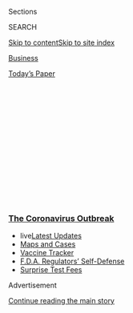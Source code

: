 <div id="app">

<div>

<div>

<div>

<div class="NYTAppHideMasthead css-1q2w90k e1suatyy0">

<div class="section css-ui9rw0 e1suatyy2">

<div class="css-eph4ug er09x8g0">

<div class="css-6n7j50">

</div>

<span class="css-1dv1kvn">Sections</span>

<div class="css-10488qs">

<span class="css-1dv1kvn">SEARCH</span>

</div>

[Skip to content](#site-content)[Skip to site
index](#site-index)

</div>

<div id="masthead-section-label" class="css-1wr3we4 eaxe0e00">

[Business](https://www.nytimes3xbfgragh.onion/section/business)

</div>

<div class="css-10698na e1huz5gh0">

</div>

</div>

<div id="masthead-bar-one" class="section hasLinks css-15hmgas e1csuq9d3">

<div class="css-uqyvli e1csuq9d0">

</div>

<div class="css-1uqjmks e1csuq9d1">

</div>

<div class="css-9e9ivx">

[](https://myaccount.nytimes3xbfgragh.onion/auth/login?response_type=cookie&client_id=vi)

</div>

<div class="css-1bvtpon e1csuq9d2">

[Today’s
Paper](https://www.nytimes3xbfgragh.onion/section/todayspaper)

</div>

</div>

</div>

</div>

<div data-aria-hidden="false">

<div id="site-content" data-role="main">

<div>

<div class="css-1aor85t" style="opacity:0.000000001;z-index:-1;visibility:hidden">

<div class="css-1hqnpie">

<div class="css-epjblv">

<span class="css-17xtcya">[Business](/section/business)</span><span class="css-x15j1o">|</span><span class="css-fwqvlz">Social
Security Is Worth More Than You Think, but Needs Your
Help</span>

</div>

<div class="css-k008qs">

<div class="css-1iwv8en">

<span class="css-18z7m18"></span>

<div>

</div>

</div>

<span class="css-1n6z4y">https://nyti.ms/36I6LhY</span>

<div class="css-1705lsu">

<div class="css-4xjgmj">

<div class="css-4skfbu" data-role="toolbar" data-aria-label="Social Media Share buttons, Save button, and Comments Panel with current comment count" data-testid="share-tools">

  - 
  - 
  - 
  - 
    
    <div class="css-6n7j50">
    
    </div>

  - 

</div>

</div>

</div>

</div>

</div>

</div>

<div class="css-13pd83m">

<div class="css-l9svim">

### [<span class="css-pa1jbp"><span class="css-1rxm0ex">The Coronavirus</span><span class="css-1rxm0ex"> Outbreak</span></span>](https://www.nytimes3xbfgragh.onion/news-event/coronavirus?name=styln-coronavirus-markets&region=TOP_BANNER&block=storyline_menu_recirc&action=click&pgtype=Article&impression_id=03474fc0-f52d-11ea-85d5-a5147cba864a&variant=undefined)

  - <span class="css-1qkutce"><span class="css-12clwdu">live</span>[Latest
    Updates](https://www.nytimes3xbfgragh.onion/2020/09/12/world/covid-19-coronavirus.html?name=styln-coronavirus-markets&region=TOP_BANNER&block=storyline_menu_recirc&action=click&pgtype=Article&impression_id=034776d0-f52d-11ea-85d5-a5147cba864a&variant=undefined)</span>
  - <span class="css-1qkutce">[Maps and
    Cases](https://www.nytimes3xbfgragh.onion/interactive/2020/us/coronavirus-us-cases.html?name=styln-coronavirus-markets&region=TOP_BANNER&block=storyline_menu_recirc&action=click&pgtype=Article&impression_id=034776d1-f52d-11ea-85d5-a5147cba864a&variant=undefined)</span>
  - <span class="css-1qkutce">[Vaccine
    Tracker](https://www.nytimes3xbfgragh.onion/interactive/2020/science/coronavirus-vaccine-tracker.html?name=styln-coronavirus-markets&region=TOP_BANNER&block=storyline_menu_recirc&action=click&pgtype=Article&impression_id=034776d2-f52d-11ea-85d5-a5147cba864a&variant=undefined)</span>
  - <span class="css-1qkutce">[F.D.A. Regulators’
    Self-Defense](https://www.nytimes3xbfgragh.onion/2020/09/10/us/politics/fda-coronavirus-vaccine.html?name=styln-coronavirus-markets&region=TOP_BANNER&block=storyline_menu_recirc&action=click&pgtype=Article&impression_id=034776d3-f52d-11ea-85d5-a5147cba864a&variant=undefined)</span>
  - <span class="css-1qkutce">[Surprise Test
    Fees](https://www.nytimes3xbfgragh.onion/2020/09/09/upshot/coronavirus-surprise-test-fees.html?name=styln-coronavirus-markets&region=TOP_BANNER&block=storyline_menu_recirc&action=click&pgtype=Article&impression_id=034776d4-f52d-11ea-85d5-a5147cba864a&variant=undefined)</span>

</div>

</div>

<div id="top-wrapper" class="css-1sy8kpn">

<div id="top-slug" class="css-l9onyx">

Advertisement

</div>

[Continue reading the main
story](#after-top)

<div class="ad top-wrapper" style="text-align:center;height:100%;display:block;min-height:250px">

<div id="top" class="place-ad" data-position="top" data-size-key="top">

</div>

</div>

<div id="after-top">

</div>

</div>

<div>

<div id="sponsor-wrapper" class="css-1hyfx7x">

<div id="sponsor-slug" class="css-19vbshk">

Supported by

</div>

[Continue reading the main
story](#after-sponsor)

<div id="sponsor" class="ad sponsor-wrapper" style="text-align:center;height:100%;display:block">

</div>

<div id="after-sponsor">

</div>

</div>

<div class="css-186x18t">

strategies

</div>

<div class="css-1vkm6nb ehdk2mb0">

# Social Security Is Worth More Than You Think, but Needs Your Help

</div>

Low interest rates have made Social Security more valuable. But the
coronavirus crisis is likely to make its long-term shortfall worse.

<div class="css-79elbk" data-testid="photoviewer-wrapper">

<div class="css-z3e15g" data-testid="photoviewer-wrapper-hidden">

</div>

<div class="css-1a48zt4 ehw59r15" data-testid="photoviewer-children">

![<span class="css-16f3y1r e13ogyst0" data-aria-hidden="true">A
carefully spaced line outside a Social Security Administration office in
Manhattan in
March.</span><span class="css-cnj6d5 e1z0qqy90" itemprop="copyrightHolder"><span class="css-1ly73wi e1tej78p0">Credit...</span><span><span>Joshua
Bright for The New York
Times</span></span></span>](https://static01.graylady3jvrrxbe.onion/images/2020/05/31/business/26VIRUS-STRATEGIES-01/merlin_170580171_4e6985f3-9dd6-4dcc-bc65-b7c3661eacb4-articleLarge.jpg?quality=75&auto=webp&disable=upscale)

</div>

</div>

<div class="css-18e8msd">

<div class="css-vp77d3 epjyd6m0">

<div class="css-hus3qt ey68jwv0" data-aria-hidden="true">

[![Jeff
Sommer](https://static01.graylady3jvrrxbe.onion/images/2018/02/20/multimedia/author-jeff-sommer/author-jeff-sommer-thumbLarge.jpg
"Jeff Sommer")](https://www.nytimes3xbfgragh.onion/by/jeff-sommer)

</div>

<div class="css-1baulvz">

By [<span class="css-1baulvz last-byline" itemprop="name">Jeff
Sommer</span>](https://www.nytimes3xbfgragh.onion/by/jeff-sommer)

</div>

</div>

  - May 29,
    2020

  - 
    
    <div class="css-4xjgmj">
    
    <div class="css-d8bdto" data-role="toolbar" data-aria-label="Social Media Share buttons, Save button, and Comments Panel with current comment count" data-testid="share-tools">
    
      - 
      - 
      - 
      - 
        
        <div class="css-6n7j50">
        
        </div>
    
      - 
    
    </div>
    
    </div>

</div>

</div>

<div class="section meteredContent css-1r7ky0e" name="articleBody" itemprop="articleBody">

<div class="css-1fanzo5 StoryBodyCompanionColumn">

<div class="css-53u6y8">

The stock market has been erratic, real estate is hurting, bond yields
are painfully low and dividends are shrinking. In the coronavirus
recession, most financial assets have been disturbingly volatile.

But one widely held financial asset, perhaps the most important one for
the vast majority of Americans, has performed splendidly: their stake in
Social Security.

It hasn’t merely been a solid support for millions of people in a
difficult time. While the income-producing power of so many other assets
has been sapped by economic weakness and low interest rates, Social
Security payments have held steady. And thanks to those rock-bottom
interest rates, the market value of the Social Security income stream
has soared in a measurable way.

You may not think of Social Security as a personal asset, like a bank
account, a portfolio of stocks and bonds or a house. But Social Security
retirement benefits are a kind of annuity, as I’ll explain, and
annuities have a definite market value. Considered this way, Social
Security’s value has been rising. Even if you aren’t receiving payments
now, you have a stake in the asset, and it is in your interest to
protect it.

</div>

</div>

<div class="css-1fanzo5 StoryBodyCompanionColumn">

<div class="css-53u6y8">

“The most important financial asset for most Americans by far is Social
Security,” said [William J.
Bernstein](https://www.nytimes3xbfgragh.onion/2014/05/04/your-money/a-path-to-retirement-for-those-far-from-it.html),
a financial adviser and author on financial subjects. “We are in a
retirement crisis, and the only foreseeable answer is Social Security.”

Perhaps if more people understood the impressive, countercyclical
performance of their share in Social Security, there would be more
clamor to protect it. But critical as the benefits are proving to be in
this crisis, as in so many others, the entire Social Security system
faces a cash shortfall down the road, and it needs help from Congress.
The pandemic has complicated these [long-term
issues](https://www.nytimes3xbfgragh.onion/2019/06/12/business/social-security-shortfall-2020.html),
which can be resolved only in Washington.

First, consider the good news.

In the coronavirus crisis, Social Security has succeeded in doing just
what it was designed to do: keeping old people, disabled people and
their dependents out of dire poverty, and providing a retirement cushion
for nearly everyone
else.

<div id="NYT_MAIN_CONTENT_1_REGION" class="css-9tf9ac">

<div>

<div id="styln-covid-updates-markets" class="section interactive-content interactive-size-medium css-1ftcdic">

<div class="css-17ih8de interactive-body">

<div id="styln-briefing-block">

<div class="briefing-block-header-section">

# [Latest Updates: The Coronavirus Outbreak and the Economy](https://www.nytimes3xbfgragh.onion/live/2020/09/11/business/stock-market-today-coronavirus?action=click&pgtype=Article&state=default&region=MAIN_CONTENT_1&context=storylines_live_updates)

</div>

<div class="briefing-block-lb-items">

<div class="briefing-block-update-time">

[23h
ago](https://www.nytimes3xbfgragh.onion/live/2020/09/11/business/stock-market-today-coronavirus?action=click&pgtype=Article&state=default&region=MAIN_CONTENT_1&context=storylines_live_updates#the-nyse-may-move-its-data-center-out-of-new-jersey-in-response-to-a-proposed-tax)

</div>

<div>

[The N.Y.S.E. may move its data center out of New Jersey in response to
a proposed
tax.](https://www.nytimes3xbfgragh.onion/live/2020/09/11/business/stock-market-today-coronavirus?action=click&pgtype=Article&state=default&region=MAIN_CONTENT_1&context=storylines_live_updates#the-nyse-may-move-its-data-center-out-of-new-jersey-in-response-to-a-proposed-tax)

</div>

<div class="briefing-block-update-time">

[25h
ago](https://www.nytimes3xbfgragh.onion/live/2020/09/11/business/stock-market-today-coronavirus?action=click&pgtype=Article&state=default&region=MAIN_CONTENT_1&context=storylines_live_updates#the-federal-budget-deficit-hit-3-trillion-as-of-august)

</div>

<div>

[The federal budget deficit hit $3 trillion as of
August.](https://www.nytimes3xbfgragh.onion/live/2020/09/11/business/stock-market-today-coronavirus?action=click&pgtype=Article&state=default&region=MAIN_CONTENT_1&context=storylines_live_updates#the-federal-budget-deficit-hit-3-trillion-as-of-august)

</div>

<div class="briefing-block-update-time">

[26h
ago](https://www.nytimes3xbfgragh.onion/live/2020/09/11/business/stock-market-today-coronavirus?action=click&pgtype=Article&state=default&region=MAIN_CONTENT_1&context=storylines_live_updates#warner-bros-pushes-the-release-of-wonder-woman-1984-to-christmas)

</div>

<div>

[Warner Bros. pushes the release of ‘Wonder Woman 1984’ to
Christmas.](https://www.nytimes3xbfgragh.onion/live/2020/09/11/business/stock-market-today-coronavirus?action=click&pgtype=Article&state=default&region=MAIN_CONTENT_1&context=storylines_live_updates#warner-bros-pushes-the-release-of-wonder-woman-1984-to-christmas)

</div>

</div>

<div class="briefing-block-footer">

<div class="briefing-block-footer-meta">

[See more
updates](https://www.nytimes3xbfgragh.onion/live/2020/09/11/business/stock-market-today-coronavirus?action=click&pgtype=Article&state=default&region=MAIN_CONTENT_1&context=storylines_live_updates)

</div>

<div class="briefing-block-briefinglinks">

<span>More live coverage:</span>
[Global](https://www.nytimes3xbfgragh.onion/2020/09/11/world/covid-19-coronavirus.html?action=click&pgtype=Article&state=default&region=MAIN_CONTENT_1&context=storylines_live_updates)

</div>

</div>

</div>

</div>

</div>

</div>

</div>

About[178
million](https://www.ssa.gov/news/press/factsheets/basicfact-alt.pdf)working
people of all ages are covered by Social Security, government statistics
show. Even if those people are not eligible for benefits now, they will
be entitled to them later. Plenty of people are already getting them,
however: About 65 million Americans will receive more than $1 trillion
this year. That includes nine out of 10 of those 65 and older, as well
as millions of disabled people, dependents and survivors.

With more than 100,000 Covid-19 deaths in America and millions of people
financially desperate, a program that supplies regular income to so many
can surely be said to be more valuable than ever.

</div>

</div>

<div class="css-1fanzo5 StoryBodyCompanionColumn">

<div class="css-53u6y8">

But I concede that is a subjective judgment. The program has also risen
in value in a measurable way that may not be intuitively obvious.

This is a little wonky, so bear with me.

Financial markets put a price on almost everything, and they can provide
an approximate cash value for Social Security, too.

Your benefits, now or in the future, accrue gradually, over years of
work and paying taxes into the Social Security system. But as I [pointed
out](https://www.nytimes3xbfgragh.onion/2020/05/15/business/strategies-investing-interest-rates.html)recently,
low interest rates have reduced bond yields and made commercial
annuities extremely expensive.

With the help of [Dale
Kintzel](https://www.ssa.gov/policy/authors/KintzelDale.html), a former
Social Security economist who studied its
[pricing](https://www.ssa.gov/policy/docs/issuepapers/ip2017-01.html#mt18)in
a 2017 paper, I’ve checked the market values of annuities and compared
them with Social Security.

Those federal retirement benefits are essentially annuities: bonds
wrapped in insurance.

So-called single-premium immediate annuities — in which an insurance
company will provide you with income,<span class="css-8l6xbc evw5hdy0">
</span>in exchange for a sum of cash — can’t do everything Social
Security does, but they come close. [Mr.
Kintzel](https://www.ssa.gov/policy/docs/issuepapers/ip2017-01.html#mt18)
has used annuities to approximate the cash value of Social Security
benefits. Those values are startlingly high.

Mr. Kintzel found that for the average 65-year-old man, who [last
year](https://www.ssa.gov/policy/docs/statcomps/supplement/2019/5a.html#table5.a1.1)
received a retirement benefit of $1,375 a month, an annuity supplying
that lifetime cash flow would cost at least $459,866 — 13 percent more
than a comparable annuity in 2014.

For a 65-year-old woman, the average monthly benefit was $1,102 last
year. A comparable commercial annuity, Mr. Kintzel said, would cost
$368,562.

</div>

</div>

<div class="css-1fanzo5 StoryBodyCompanionColumn">

<div class="css-53u6y8">

These figures are based on data from
[immediateannuities.com](https://www.immediateannuities.com/), which
tracks annuity prices.

These are just average amounts and would be much bigger — perhaps as
much as $1 million — for high-income people who delay claiming benefits
until they are 70, my own calculations suggest.

Note that all of these estimates understate the value of Social
Security, which provides disability benefits and supplemental income in
addition to basic retirement benefits. And these estimates don’t take
into account the effects of the further decline in interest rates since
the beginning of this year, which have reduced income streams from many
assets, but not for Social Security.

Perhaps the best thing about Social Security is that unlike a stock
portfolio, it can be counted on, Mr. Kintzel said. “It is backed by the
government, and so it’s virtually risk-free, or it should be. I’ve
always thought that Social Security is one thing that everybody can
agree on. It’s a good thing.”

Yet Social Security continues to have an odd problem. Although its
stability has been among its greatest virtues, it remains underfunded.

I [pointed
ou](https://www.nytimes3xbfgragh.onion/2019/06/12/business/social-security-shortfall-2020.html)t
a year ago that Social Security benefit payouts were greater than the
system’s revenues. That is still true. To receive all of the benefits
you have been promised, a reluctant Congress will need to fix Social
Security, which is likely to dip into the principal of its trust funds
for the first time this year. Interest payments from the trust funds
have made up the gap, allowing full benefits until now.

Without help from Congress, these trust funds, are likely to be
exhausted within 15 years — and perhaps sooner. If that were to happen,
benefits would be cut, perhaps to 79 percent of the promised levels,
Social Security [estimates](https://www.ssa.gov/OACT/TRSUM/index.html).

In an online
[conference](https://bipartisanpolicy.org/event/the-impact-of-covid-19-on-social-security-and-highlights-from-the-trustees-2020-report/)
in late April, Stephen C. Goss, Social Security’s chief actuary, said
that the current recession would almost certainly reduce the system’s
payroll tax receipts and could lead to trust fund depletion by 2033 or
even sooner. Precise estimates are impossible now, with the economy
shrinking so rapidly, he said. “All bets are off, and we will just have
to see what happens, because we really don’t know whether we’ll be back
to normal,” Mr. Goss said.

</div>

</div>

<div class="css-1fanzo5 StoryBodyCompanionColumn">

<div class="css-53u6y8">

As a matter of basic math, Social Security needs more revenue or lower
expenses. But I think this recession suggests that increasing revenue is
the way to go, because Social Security benefits have been so crucial. If
they were to be cut, even bigger rescue programs would be needed from
other sources. Far better to maintain and improve Social Security, which
works automatically and well.

Last year, I
[said](https://www.nytimes3xbfgragh.onion/2019/06/21/your-money/social-security.html)
that the most important thing you could probably do to improve your
personal finances was to make sure that Congress took action to bolster
the program’s funding. That’s even truer today, when its benefits are
more valuable, and more badly needed.

</div>

</div>

</div>

<div>

</div>

<div>

</div>

<div>

</div>

<div>

<div id="bottom-wrapper" class="css-1ede5it">

<div id="bottom-slug" class="css-l9onyx">

Advertisement

</div>

[Continue reading the main
story](#after-bottom)

<div id="bottom" class="ad bottom-wrapper" style="text-align:center;height:100%;display:block;min-height:90px">

</div>

<div id="after-bottom">

</div>

</div>

</div>

</div>

</div>

## Site Index

<div>

</div>

## Site Information Navigation

  - [© <span>2020</span> <span>The New York Times
    Company</span>](https://help.nytimes3xbfgragh.onion/hc/en-us/articles/115014792127-Copyright-notice)

<!-- end list -->

  - [NYTCo](https://www.nytco.com/)
  - [Contact
    Us](https://help.nytimes3xbfgragh.onion/hc/en-us/articles/115015385887-Contact-Us)
  - [Work with us](https://www.nytco.com/careers/)
  - [Advertise](https://nytmediakit.com/)
  - [T Brand Studio](http://www.tbrandstudio.com/)
  - [Your Ad
    Choices](https://www.nytimes3xbfgragh.onion/privacy/cookie-policy#how-do-i-manage-trackers)
  - [Privacy](https://www.nytimes3xbfgragh.onion/privacy)
  - [Terms of
    Service](https://help.nytimes3xbfgragh.onion/hc/en-us/articles/115014893428-Terms-of-service)
  - [Terms of
    Sale](https://help.nytimes3xbfgragh.onion/hc/en-us/articles/115014893968-Terms-of-sale)
  - [Site
    Map](https://spiderbites.nytimes3xbfgragh.onion)
  - [Help](https://help.nytimes3xbfgragh.onion/hc/en-us)
  - [Subscriptions](https://www.nytimes3xbfgragh.onion/subscription?campaignId=37WXW)

</div>

</div>

</div>

</div>
